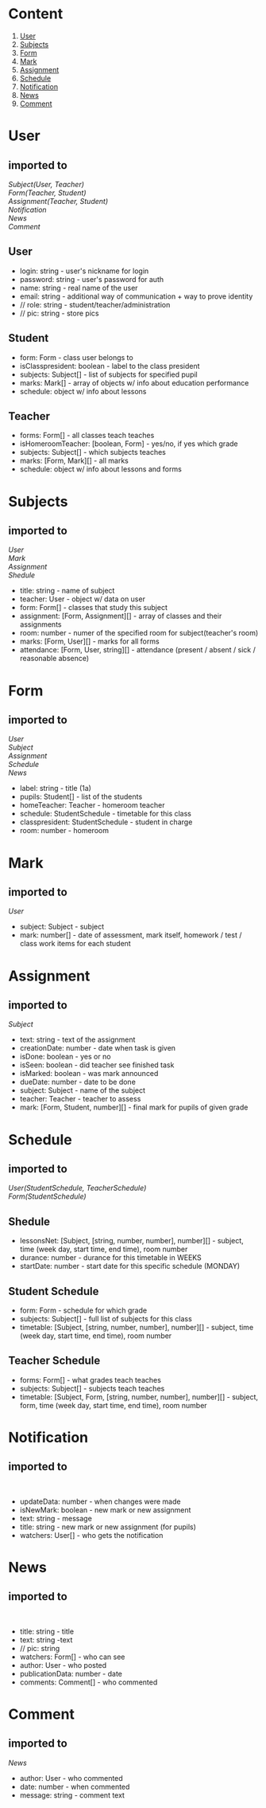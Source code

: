 # Content
1. [User](#user)  
2. [Subjects](#subjects)  
3. [Form](#form)  
4. [Mark](#mark)  
5. [Assignment](#assignment)  
6. [Schedule](#schedule)  
7. [Notification](#notification )  
8. [News](#news)  
9. [Comment](#comment)  

# User 
## imported to  
*Subject(User, Teacher)  
Form(Teacher, Student)  
Assignment(Teacher, Student)  
Notification  
News  
Comment*  
  
## User
- login: string - user's nickname for login  
- password: string - user's password for auth  
- name: string - real name of the user  
- email: string - additional way of communication + way to prove identity  
- // role: string - student/teacher/administration  
- // pic: string - store pics  

## Student
- form: Form - class user belongs to  
- isClasspresident: boolean - label to the class president  
- subjects: Subject[] - list of subjects for specified pupil  
- marks: Mark[] - array of objects w/ info about education performance  
- schedule: object w/ info about lessons  

## Teacher
- forms: Form[] - all classes teach teaches  
- isHomeroomTeacher: [boolean, Form] - yes/no, if yes which grade  
- subjects: Subject[] - which subjects teaches  
- marks: [Form, Mark][] - all marks  
- schedule: object w/ info about lessons and forms  
 

# Subjects
## imported to  
*User  
Mark  
Assignment  
Shedule*  
  
- title: string - name of subject  
- teacher: User - object w/ data on user  
- form: Form[] - classes that study this subject  
- assignment: [Form, Assignment][] - array of classes and their assignments  
- room: number - numer of the specified room for subject(teacher's room)  
- marks: [Form, User][] - marks for all forms  
- attendance: [Form, User, string][] - attendance (present / absent / sick / reasonable absence)  
 

# Form
## imported to  
*User  
Subject  
Assignment  
Schedule  
News*  
  
- label: string - title (1a)  
- pupils: Student[] - list of the students  
- homeTeacher: Teacher - homeroom teacher  
- schedule: StudentSchedule - timetable for this class  
- classpresident: StudentSchedule - student in charge  
- room: number - homeroom  
 

# Mark
## imported to  
*User*  
  
- subject: Subject - subject  
- mark: number[] - date of assessment, mark itself, homework / test / class work items for each student  
 

# Assignment
## imported to  
*Subject*  
  
- text: string - text of the assignment  
- creationDate: number - date when task is given  
- isDone: boolean - yes or no  
- isSeen: boolean - did teacher see finished task  
- isMarked: boolean - was mark announced  
- dueDate: number - date to be done  
- subject: Subject - name of the subject  
- teacher: Teacher - teacher to assess  
- mark: [Form, Student, number][] - final mark for pupils of given grade  
 

# Schedule
## imported to 
*User(StudentSchedule, TeacherSchedule)  
Form(StudentSchedule)*  

## Shedule
- lessonsNet: [Subject, [string, number, number], number][]  - subject, time (week day, start time, end time), room number  
- durance: number - durance for this timetable in WEEKS  
- startDate: number - start date for this specific schedule (MONDAY)  

## Student Schedule
- form: Form - schedule for which grade  
- subjects: Subject[] - full list of subjects for this class  
- timetable: [Subject, [string, number, number], number][] - subject, time (week day, start time, end time), room number  

## Teacher Schedule
- forms: Form[] - what grades teach teaches  
- subjects: Subject[] - subjects teach teaches  
- timetable: [Subject, Form, [string, number, number], number][] - subject, form, time (week day, start time, end time), room number  
 

# Notification 
## imported to
&nbsp;  

- updateData: number - when changes were made  
- isNewMark: boolean - new mark or new assignment  
- text: string - message  
- title: string - new mark or new assignment (for pupils)  
- watchers: User[] - who gets the notification  


# News
## imported to 
&nbsp;  

- title: string - title  
- text: string -text  
- // pic: string  
- watchers: Form[] - who can see  
- author: User - who posted  
- publicationData: number - date  
- comments: Comment[] - who commented  


# Comment
## imported to 
*News*  

- author: User - who commented  
- date: number - when commented  
- message: string - comment text  
 